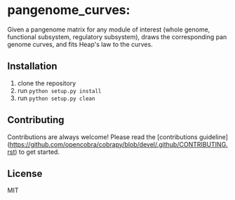 # pangenome_curves: 

Given a pangenome matrix for any module of interest (whole genome, functional subsystem, regulatory subsystem), draws the corresponding pan genome curves, and fits Heap's law to the curves.

## Installation

1. clone the repository
2. run `python setup.py install`
3. run `python setup.py clean`

## Contributing

Contributions are always welcome! Please read the [contributions guideline] (https://github.com/opencobra/cobrapy/blob/devel/.github/CONTRIBUTING.rst) to get started. 

## License

MIT
